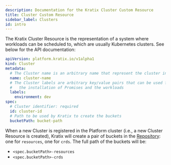 ```yaml
---
description: Documentation for the Kratix Cluster Custom Resource
title: Cluster Custom Resource
sidebar_label: Clusters
id: intro
---
```


The Kratix Cluster Resource is the representation of a system where workloads can be scheduled to, which are usually Kubernetes clusters. See below for the API documentation:

```yaml
apiVersion: platform.kratix.io/v1alpha1
kind: Cluster
metadata:
  # The Cluster name is an arbitrary name that represent the cluster in the platform
  name: cluster-name
  # The Cluster labels are arbitrary key/value pairs that can be used for scheduling
  #   the installation of Promises and the workloads
  labels:
    environment: dev
spec:
  # Cluster identifier: required
  id: cluster-id
  # Path to be used by Kratix to create the buckets
  bucketPath: bucket-path
```

When a new Cluster is registered in the Platform cluster (i.e., a new Cluster Resource is
created), Kratix will create a pair of buckets in the [Repository](../01-deployment-topology/01-deployment-topology.md#gitops-repository): one for `resources`, one for `crds`. The
full path of the buckets will be:

- `<spec.bucketPath>-resources`
- `<spec.bucketPath>-crds`
